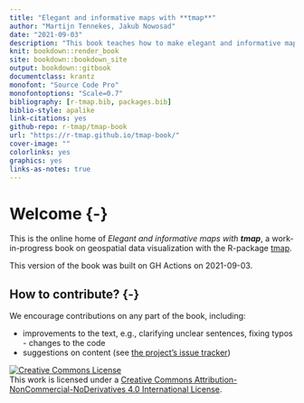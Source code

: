 ```yaml
--- 
title: "Elegant and informative maps with **tmap**"
author: "Martijn Tennekes, Jakub Nowosad"
date: "2021-09-03"
description: "This book teaches how to make elegant and informative maps with the R package tmap."
knit: bookdown::render_book
site: bookdown::bookdown_site
output: bookdown::gitbook
documentclass: krantz
monofont: "Source Code Pro"
monofontoptions: "Scale=0.7"
bibliography: [r-tmap.bib, packages.bib]
biblio-style: apalike
link-citations: yes
github-repo: r-tmap/tmap-book
url: "https://r-tmap.github.io/tmap-book/"
cover-image: ""
colorlinks: yes
graphics: yes
links-as-notes: true
---
```




# Welcome {-}
This is the online home of *Elegant and informative maps with **tmap***, a work-in-progress book on geospatial data visualization with the R-package [tmap](https://github.com/mtennekes/tmap).

This version of the book was built on GH Actions on 2021-09-03.

## How to contribute? {-}

We encourage contributions on any part of the book, including:

- improvements to the text, e.g., clarifying unclear sentences, fixing typos - changes to the code
- suggestions on content (see [the project’s issue tracker](https://github.com/r-tmap/tmap-book/issues))

<a rel="license" href="http://creativecommons.org/licenses/by-nc-nd/4.0/"><img alt="Creative Commons License" style="border-width:0" src="https://i.creativecommons.org/l/by-nc-nd/4.0/88x31.png" /></a><br />This work is licensed under a <a rel="license" href="http://creativecommons.org/licenses/by-nc-nd/4.0/">Creative Commons Attribution-NonCommercial-NoDerivatives 4.0 International License</a>.
